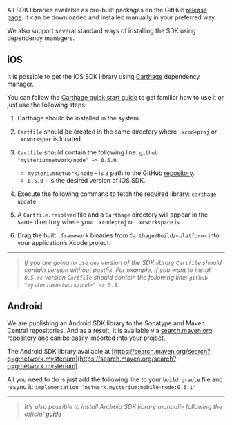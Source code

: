 All SDK libraries available as pre-built packages on the GitHub [release page](https://github.com/mysteriumnetwork/node/releases).
It can be downloaded and installed manually in your preferred way.

We also support several standard ways of installing the SDK using dependency managers.

## iOS

It is possible to get the iOS SDK library using [Carthage](https://github.com/Carthage/Carthage) dependency manager.

You can follow the [Carthage quick start guide](https://github.com/Carthage/Carthage#quick-start) to get familiar how to use it or just use the following steps:

1. Carthage should be installed in the system.
2. `Cartfile` should be created in the same directory where `.xcodeproj` or `.xcworkspac` is located.
3. `Cartfile` should contain the following line: `github "mysteriumnetwork/node" ~> 0.5.0`.
    - `mysteriumnetwork/node` - is a path to the GitHub [repository](https://github.com/mysteriumnetwork/node).
    - `0.5.0` - is the desired version of iOS SDK.

4. Execute the following command to fetch the required library: `carthage update`.
5. A `Cartfile.resolved` file and a `Carthage` directory will appear in the same directory where your `.xcodeproj` or `.xcworkspace` is.
6. Drag the built `.framework` binaries from `Carthage/Build/<platform>` into your application’s Xcode project.

---

> *If you are going to use `dev` version of the SDK library `Cartfile` should contain version without postfix.*
> *For example, if you want to install `0.5-rc` version `Cartfile` should contain the following line: `github "mysteriumnetwork/node" ~> 0.5`.*

## Android

We are publishing an Android SDK library to the Sonatype and Maven Central repositories. And as a result, it is available via [search.maven.org](https://search.maven.org/search?q=g:network.mysterium) repository and can be easily imported into your project.

The Android SDK library available at [https://search.maven.org/search?q=g:network.mysterium](https://search.maven.org/search?q=g:network.mysterium)

All you need to do is just add the following line to your `build.gradle` file and resync it: `implementation 'network.mysterium:mobile-node:0.5.1'`

---

> *It's also possible to install Android SDK library manually following the official [guide](https://developer.android.com/studio/projects/android-library#AddDependency)*
